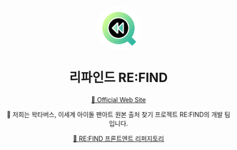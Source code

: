 <p align="center">
    <img src="https://github.com/Chokoty/re-find_nextjs/blob/main/public/refind4_alpha.png?raw=true" align="center" width="100px" style="border-radius: 50%;">
</p>

<h1 align="center">리파인드 RE:FIND</h1>
<h3 align="center"></h3>
<p align="center">
    <a href="https://re-find.xyz/" target="_blank">🔗 Official Web Site</a>
</p>
<p align="center">
    👋 저희는 왁타버스, 이세계 아이돌 팬아트 원본 출처 찾기 프로젝트 RE:FIND의 개발 팀입니다.
</p>
<p align="center">
     <a href="https://github.com/Chokoty/re-find_nextjs" target="_blank">🔗 RE:FIND 프론트엔트 리퍼지토리</a>
</p>
